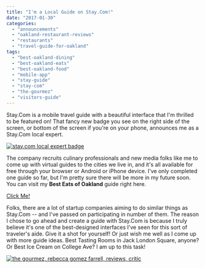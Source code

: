 ```yaml
---
title: "I'm a Local Guide on Stay.Com!"
date: "2017-01-30"
categories: 
  - "announcements"
  - "oakland-restaurant-reviews"
  - "restaurants"
  - "travel-guide-for-oakland"
tags: 
  - "best-oakland-dining"
  - "best-oakland-eats"
  - "best-oakland-food"
  - "mobile-app"
  - "stay-guide"
  - "stay-com"
  - "the-gourmez"
  - "visitors-guide"
---
```


Stay.Com is a mobile travel guide with a beautiful interface that I'm thrilled to be featured on! That fancy new badge you see on the right side of the screen, or bottom of the screen if you're on your phone, announces me as a Stay.Com local expert.

[![stay.com local expert badge](http://s3.amazonaws.com/thegourmez-wpmedia/2017/01/stay-com_le-badge_dark-500x164.png)](http://s3.amazonaws.com/thegourmez-wpmedia/2017/01/stay-com_le-badge_dark.png)

The company recruits culinary professionals and new media folks like me to come up with virtual guides to the cities we live in, and it's all available for free through your browser or Android or iPhone device. I've only completed one guide so far, but I'm pretty sure there will be more in my future soon. You can visit my **Best Eats of Oakland** guide right here.

[Click Me!](https://www.stay.com/s/3zZp/)

Folks, there are a lot of startup companies aiming to do similar things as Stay.Com -- and I've passed on participating in number of them. The reason I chose to go ahead and create a guide with Stay.Com is because I truly believe it's one of the best-designed interfaces I've seen for this sort of traveler's aide. Give it a shot for yourself! Or just wish me well as I come up with more guide ideas. Best Tasting Rooms in Jack London Square, anyone? Or Best Ice Cream on College Ave? I am up to this task!

[![the gourmez, rebecca gomez farrell, reviews, critic](http://s3.amazonaws.com/thegourmez-wpmedia/2017/01/RGF-vespa-400x500.jpg)](http://s3.amazonaws.com/thegourmez-wpmedia/2017/01/RGF-vespa.jpg)
